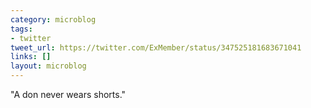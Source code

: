 ```yaml
---
category: microblog
tags:
- twitter
tweet_url: https://twitter.com/ExMember/status/347525181683671041
links: []
layout: microblog
---
```

"A don never wears shorts."
